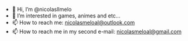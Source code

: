 - 👋 Hi, I’m @nicolasllmelo
- 👀 I’m interested in games, animes and etc...
- 📫 How to reach me: nicolasmeloal@outlook.com
- 📫 How to reach me in my second e-mail: nicolasmeloal@gmail.com

<!---
nicolasllmelo/nicolasllmelo is a ✨ special ✨ repository because its `README.md` (this file) appears on your GitHub profile.
You can click the Preview link to take a look at your changes.
--->
